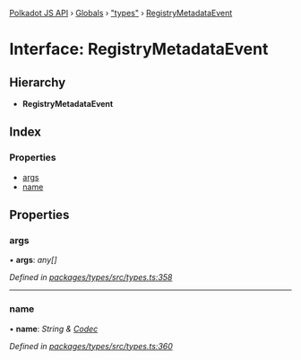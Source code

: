 [Polkadot JS API](../README.md) › [Globals](../globals.md) › ["types"](../modules/_types_.md) › [RegistryMetadataEvent](_types_.registrymetadataevent.md)

# Interface: RegistryMetadataEvent

## Hierarchy

* **RegistryMetadataEvent**

## Index

### Properties

* [args](_types_.registrymetadataevent.md#args)
* [name](_types_.registrymetadataevent.md#name)

## Properties

###  args

• **args**: *any[]*

*Defined in [packages/types/src/types.ts:358](https://github.com/polkadot-js/api/blob/20ed3bb5fe/packages/types/src/types.ts#L358)*

___

###  name

• **name**: *String & [Codec](_types_.codec.md)*

*Defined in [packages/types/src/types.ts:360](https://github.com/polkadot-js/api/blob/20ed3bb5fe/packages/types/src/types.ts#L360)*
